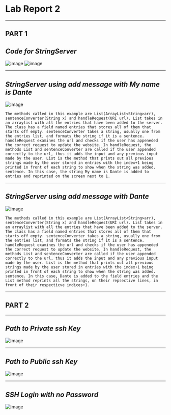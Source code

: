 # Lab Report 2
---
##  **PART 1**
## *Code for StringServer*
![image](https://github.com/dantemccflurry/-cse15l-lab-reports/assets/130246353/50ec7a5c-0732-4d2f-8431-e44b945cdc76)
![image](https://github.com/dantemccflurry/-cse15l-lab-reports/assets/130246353/9a76434b-4707-4409-b3dd-55c225a384d1)



---
## *StringServer using add message with My name is Dante*

![image](https://github.com/dantemccflurry/-cse15l-lab-reports/assets/130246353/1d69e49e-601c-449d-bfc2-f4caaf2a2008)

`The methods called in this example are List(ArrayList<String>arr), sentenceConverter(String x) and handleRequest(URI url). List takes in an arraylist with all the entries that have been added to the server. The class
has a field named entries that stores all of them that starts off empty. sentenceConverter takes a string, usually one from the entries list, and formats the string if it is a sentence. handleRequest examines the url
and checks if the user has appeneded the correct request to update the website. In handleRequest, the methods List and sentenceConverter are called if the user appended correctly to the url, thus it adds the
input and any previous input made by the user. List is the method that prints out all previous strings made by the user stored in entries with the index+1 being printed in front of each string to show when the string was added.
sentence. In this case, the string My name is Dante is added to entries and reprinted on the screen next to 1.`


---
## *StringServer using add message with Dante*

![image](https://github.com/dantemccflurry/-cse15l-lab-reports/assets/130246353/cff6d4b9-d266-450c-a15a-49b9fb5af9b8)

`The methods called in this example are List(ArrayList<String>arr), sentenceConverter(String x) and handleRequest(URI url). List takes in an arraylist with all the entries that have been added to the server. The class
has a field named entries that stores all of them that starts off empty. sentenceConverter takes a string, usually one from the entries list, and formats the string if it is a sentence. handleRequest examines the url
and checks if the user has appeneded the correct request to update the website. In handleRequest, the methods List and sentenceConverter are called if the user appended correctly to the url, thus it adds the
input and any previous input made by the user. List is the method that prints out all previous strings made by the user stored in entries with the index+1 being printed in front of each string to show when the string was added.
sentence. In this case, Dante is added to the field entries and the List method reprints all the strings, on their repsective lines, in front of their respecticve indices+1.`

---
## PART 2
---

## *Path to Private ssh Key*

![image](https://github.com/dantemccflurry/-cse15l-lab-reports/assets/130246353/f3ad31d1-e1b7-49e0-94c6-1c8a6b3e8681)

---
## *Path to Public ssh Key*

![image](https://github.com/dantemccflurry/-cse15l-lab-reports/assets/130246353/22e502a9-82b4-498a-8ec7-a720657d5698)

---
## *SSH Login with no Password*

![image](https://github.com/dantemccflurry/-cse15l-lab-reports/assets/130246353/e6a6743a-74d7-451f-a8f3-3df0ae060004)






